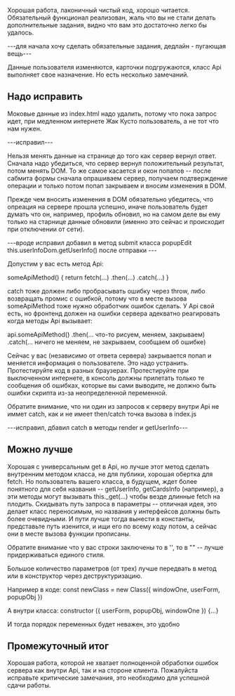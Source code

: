 Хорошая работа, лаконичный чистый код, хорошо читается. Обязательный функционал реализован, жаль что вы не стали делать дополнительные задания, видно что вам это достаточно легко бы удалось.

---для начала хочу сделать обязательные задания, дедлайн - пугающая вещь---

Данные пользователя изменяются, карточки подгружаются,
класс Api выполняет свое назначение. Но есть несколько замечаний.

Надо исправить
--------------

Моковые данные из index.html надо удалить, потому что пока запрос идет, при медленном интернете Жак Кусто пользователь,
а не тот что нам нужен.

---исправил---

Нельзя менять данные на странице до того как сервер вернул ответ.
Сначала надо убедиться, что сервер вернул положительный результат, потом менять DOM.
То же самое касается и окон попапов -- после сабмита формы сначала опрашиваем сервер,
получаем подтверждение операции и только потом попап закрываем и вносим изменения в DOM.

Прежде чем вносить изменения в DOM обязательно убедитесь, что опреация на сервере прошла успешно,
иначе пользователь будет думать что он, например, профиль обновил, но на самом деле вы ему только
на старнице данные обновили (именно это сейчас и происходит при отключении от сети).

---вроде исправил добавил в метод submit класса popupEdit this.userInfoDom.getUserInfo() после отправки ---

Допустим у вас есть метод Api:

someApiMethod() {
  return fetch(...)
          .then(...)
          .catch(...)
}

catch тоже должен либо пробрасывать ошибку через throw, либо возвращать промис с ошибкой,
потому что в месте вызова someApiMethod тоже нужно обработчик ошибок сделать. У Api свой есть,
но фронтенд должен на ошибки сервера адекватно реагировать когда методы Api вызывает:

api.someApiMethod()
  .then(... что-то рисуем, меняем, закрываем)
  .catch(... ничего не меняем, не закрываем, сообщаем об ошибке)

Сейчас у вас (независимо от ответа сервера) закрывается попап и меняется информация о пользователе. Это надо устранить.
Протестируйте код в разных браузерах. Протестируйте при выключенном интернете, в консоль должны прилетать
только те сообщения об ошибках, которые вы сами выводите, не должно быть ошибки скрипта из-за неопределенной
переменной. 

Обратите внимание, что ни один из запросов к серверу внутри Api не иммет catch, как и не имеет then/catch точка вызова в index.js

---исправил, дбавил catch в методы render и getUserInfo---


Можно лучше
-----------

Хорошая с универсальным get в Api, но лучше этот метод сделать внутренним методом класса, не для публики,
хорошая обертка для fetch. Но пользователь вашего класса, в будущем, ждет более понятного для себя названия --
getUserInfo, getCardsInfo (например), а эти методы могут вызывать this._get(...) чтобы везде длинные fetch на плодить.
Скидывать путь запроса в параметры -- отличная идея, это делает класс переносимым, но названия у интерфейсов должны
быть более очевидными. И пути лучше тогда вынести в константы, представьте путь изенится, и ищи его по всему коду потом,
а сейчас они в месте вызова функции прописаны.

Обратите внимание что у вас строки заключены то в '', то в "" -- лучше придерживаться единого стиля.

Большое количество параметров (от трех) лучше передвать в метод или в конструктор через деструктуризацию.

  Например в коде:
    const newClass = new Class({ windowOne, userForm, popupObj })

  А внутри класса:
    constructor ({ userForm, popupObj, windowOne }) {...}

  И тогда порядок переменных будет неважен, это удобно


Промежуточный итог
------------------

Хорошая работа, которой не хватает полноценной обработки ошибок сервера как внутри Api, так и на стороне клиента.
Пожалуйста исправьте критические замечания, это необходимо для успешной сдачи работы. 
